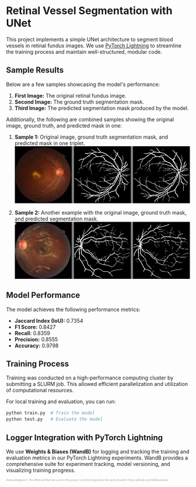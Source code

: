 # Retinal Vessel Segmentation with UNet

This project implements a simple UNet architecture to segment blood vessels in retinal fundus images. We use [PyTorch Lightning](https://www.pytorchlightning.ai/) to streamline the training process and maintain well-structured, modular code.

## Sample Results

Below are a few samples showcasing the model's performance:

1. **First Image:** The original retinal fundus image.
2. **Second Image:** The ground truth segmentation mask.
3. **Third Image:** The predicted segmentation mask produced by the model.

Additionally, the following are combined samples showing the original image, ground truth, and predicted mask in one:

1. **Sample 1:** Original image, ground truth segmentation mask, and predicted mask in one triplet.  
   ![Results Triplet](results/1_A.png)

2. **Sample 2:** Another example with the original image, ground truth mask, and predicted segmentation mask.  
   ![Results Triplet 2](results/192_N.png)


## Model Performance

The model achieves the following performance metrics:

- **Jaccard Index (IoU):** 0.7354
- **F1 Score:** 0.8427
- **Recall:** 0.8359
- **Precision:** 0.8555
- **Accuracy:** 0.9798

## Training Process

Training was conducted on a high-performance computing cluster by submitting a SLURM job. This allowed efficient parallelization and utilization of computational resources.

For local training and evaluation, you can run:

```bash
python train.py  # Train the model
python test.py   # Evaluate the model
```

## Logger Integration with PyTorch Lightning

We use **Weights & Biases (WandB)** for logging and tracking the training and evaluation metrics in our PyTorch Lightning experiments. WandB provides a comprehensive suite for experiment tracking, model versioning, and visualizing training progress.





<h6 style="font-size: 7px; color: #999;">Acknowledgment: The UNet architecture used in this project is briefly inspired by the work of author https://github.com/nikhilroxtomar. </h6>  

